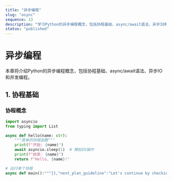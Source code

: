 ```yaml
---
title: "异步编程"
slug: "async"
sequence: 13
description: "学习Python的异步编程概念，包括协程基础、async/await语法、异步IO和并发编程"
status: "published"
---
```


# 异步编程

本章将介绍Python的异步编程概念，包括协程基础、async/await语法、异步IO和并发编程。

## 1. 协程基础

### 协程概念
```python
import asyncio
from typing import List

async def hello(name: str):
    """简单的协程函数"""
    print(f"开始: {name}")
    await asyncio.sleep(1)  # 模拟IO操作
    print(f"结束: {name}")
    return f"Hello, {name}!"

# 运行单个协程
async def main():"""}},"next_plan_guideline":"Let's continue by checking and updating Chapter 14 (Testing) to ensure it follows the contributing guide standards. We'll verify its structure and metadata format.
